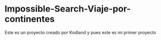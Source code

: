 # Impossible-Search-Viaje-por-continentes
Este es un proyecto creado por Kodland y pues este es mi primer proyecto 
